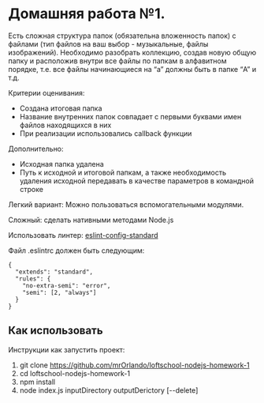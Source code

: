 # Домашняя работа №1.

Есть сложная структура папок (обязательна вложенность папок) с файлами (тип файлов на ваш выбор - музыкальные, файлы изображений). Необходимо разобрать коллекцию, создав новую общую папку и расположив внутри все файлы по папкам в алфавитном порядке, т.е. все файлы начинающиеся на “a” должны быть в папке “A” и т.д.

Критерии оценивания:

- Создана итоговая папка
- Название внутренних папок совпадает с первыми буквами имен файлов находящихся в них
- При реализации использовались callback функции

Дополнительно:

- Исходная папка удалена
- Путь к исходной и итоговой папкам, а также необходимость удаления исходной передавать в качестве параметров в командной строке

Легкий вариант: Можно пользоваться вспомогательными модулями.

Сложный: сделать нативными методами Node.js

Использовать линтер: [eslint-config-standard](https://github.com/standard/eslint-config-standard)

Файл .eslintrc должен быть следующим:

    {
      "extends": "standard",
      "rules": {
        "no-extra-semi": "error",
        "semi": [2, "always"]
      }
    }

## Как использовать

Инструкции как запустить проект:

1. git clone https://github.com/mrOrlando/loftschool-nodejs-homework-1
2. cd loftschool-nodejs-homework-1
3. npm install
4. node index.js inputDirectory outputDerictory [--delete]
